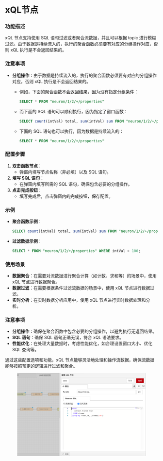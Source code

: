 # xQL节点

### **功能描述**

xQL 节点支持使用 SQL 语句过滤或者聚合流数据，并且可以根据 topic 进行模糊过滤。由于数据是持续流入的，执行的聚合函数必须要有对应的分组操作对应，否则 xQL 执行是不会返回结果的。

### **注意事项**

* **分组操作**：由于数据是持续流入的，执行的聚合函数必须要有对应的分组操作对应，否则 xQL 执行是不会返回结果的。
  *   例如，下面的聚合函数不会返回结果，因为没有指定分组条件：

      ```sql
      SELECT * FROM "neuron/1/2/+/properties"
      ```
  *   而下面的 SQL 语句可以顺利执行，因为指定了窗口函数：

      ```sql
      SELECT count(intVal) total, sum(intVal) sum FROM "neuron/1/2/+/properties" GROUP BY _window('500ms');
      ```
  *   下面的 SQL 语句也可以执行，因为数据是持续流入的：

      ```sql
      SELECT * FROM "neuron/1/2/+/properties"
      ```

### **配置步骤**

1. **双击函数节点**：
   * 弹窗内填写节点名称（非必填）以及 SQL 语句。
2. **填写 SQL 语句**：
   * 在弹窗内填写所需的 SQL 语句，确保包含必要的分组操作。
3. **点击完成按钮**：
   * 填写完成后，点击弹窗内的完成按钮，保存配置。

### **示例**

*   **聚合函数示例**：

    ```sql
    SELECT count(intVal) total, sum(intVal) sum FROM "neuron/1/2/+/properties" GROUP BY _window('500ms');
    ```
*   **过滤数据示例**：

    ```sql
    SELECT * FROM "neuron/1/2/+/properties" WHERE intVal > 100;
    ```

### **使用场景**

* **数据聚合**：在需要对流数据进行聚合计算（如计数、求和等）的场景中，使用 xQL 节点进行数据聚合。
* **数据过滤**：在需要根据条件过滤流数据的场景中，使用 xQL 节点进行数据过滤。
* **实时分析**：在实时数据分析应用中，使用 xQL 节点进行实时数据处理和分析。

### **注意事项**

* **分组操作**：确保在聚合函数中包含必要的分组操作，以避免执行无返回结果。
* **SQL 语句**：确保 SQL 语句正确无误，符合 xQL 语法要求。
* **性能优化**：在处理大量数据时，考虑性能优化，如合理设置窗口大小、优化 SQL 查询等。

通过这些配置选项和功能，xQL 节点能够灵活地处理和操作流数据，确保流数据能够按照预定的逻辑进行过滤和聚合。

<figure><img src="../.gitbook/assets/xql.png" alt=""><figcaption></figcaption></figure>
